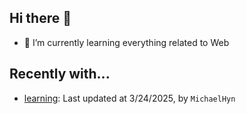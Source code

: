 ## Hi there 👋

- 🌱 I’m currently learning everything related to Web

## Recently with...

<!-- WATCHED_PROJECTS_START_TAG -->
- [learning](https://github.com/hanyaonian/learning/commit/036b027fb77dcca013f44b7ae2295afcdcdbcc61): Last updated at 3/24/2025, by `MichaelHyn`
<!-- WATCHED_PROJECTS_END_TAG -->
